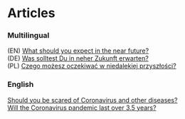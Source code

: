 # Articles
### Multilingual
(EN) [What should you expect in the near future?](./near-future.md#what-should-you-expect-in-the-near-future)  
(DE) [Was solltest Du in neher Zukunft erwarten?](./near-future-de.md#was-solltest-du-in-neher-zukunft-erwarten)  
(PL) [Czego możesz oczekiwać w niedalekiej przyszłości?](./near-future-pl.md#czego-możesz-oczekiwać-w-niedalekiej-przyszłości)  

### English
[Should you be scared of Coronavirus and other diseases?](./scary-diseases.md)  
[Will the Coronavirus pandemic last over 3.5 years?](./pandemic-2020.md)  
